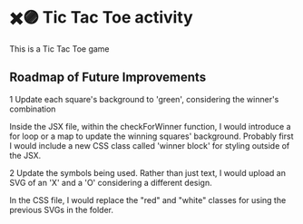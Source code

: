 # ✖️🟣 Tic Tac Toe activity
<p>This is a Tic Tac Toe game</p>

## Roadmap of Future Improvements
1 Update each square's background to 'green', considering the winner's combination

Inside the JSX file, within the checkForWinner function, I would introduce a for loop or a map to update the winning squares' background. Probably first I would include a new CSS class called 'winner block' for styling outside of the JSX.

2 Update the symbols being used. Rather than just text, I would upload an SVG of an 'X' and a 'O' considering a different design.

In the CSS file, I would replace the "red" and "white" classes for using the previous SVGs in the folder.
